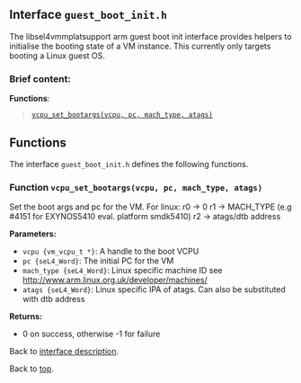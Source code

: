 <!--
     Copyright 2020, Data61
     Commonwealth Scientific and Industrial Research Organisation (CSIRO)
     ABN 41 687 119 230.

     This software may be distributed and modified according to the terms of
     the BSD 2-Clause license. Note that NO WARRANTY is provided.
     See "LICENSE_BSD2.txt" for details.

     @TAG(DATA61_BSD)
-->

## Interface `guest_boot_init.h`

The libsel4vmmplatsupport arm guest boot init interface provides helpers to initialise the booting state of
a VM instance. This currently only targets booting a Linux guest OS.

### Brief content:

**Functions**:

> [`vcpu_set_bootargs(vcpu, pc, mach_type, atags)`](#function-vcpu_set_bootargsvcpu-pc-mach_type-atags)


## Functions

The interface `guest_boot_init.h` defines the following functions.

### Function `vcpu_set_bootargs(vcpu, pc, mach_type, atags)`

Set the boot args and pc for the VM.
For linux:
r0 -> 0
r1 -> MACH_TYPE  (e.g #4151 for EXYNOS5410 eval. platform smdk5410)
r2 -> atags/dtb address

**Parameters:**

- `vcpu {vm_vcpu_t *}`: A handle to the boot VCPU
- `pc {seL4_Word}`: The initial PC for the VM
- `mach_type {seL4_Word}`: Linux specific machine ID see http://www.arm.linux.org.uk/developer/machines/
- `atags {seL4_Word}`: Linux specific IPA of atags. Can also be substituted with dtb address

**Returns:**

- 0 on success, otherwise -1 for failure

Back to [interface description](#module-guest_boot_inith).


Back to [top](#).


